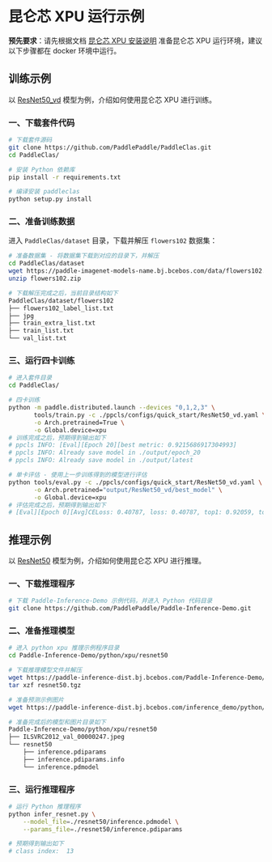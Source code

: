 # 昆仑芯 XPU 运行示例

**预先要求**：请先根据文档 [昆仑芯 XPU 安装说明](./install_cn.html) 准备昆仑芯 XPU 运行环境，建议以下步骤都在 docker 环境中运行。

## 训练示例

以 [ResNet50_vd](https://github.com/PaddlePaddle/PaddleClas/blob/release/2.5/docs/zh_CN/quick_start/quick_start_classification_new_user.md) 模型为例，介绍如何使用昆仑芯 XPU 进行训练。

### 一、下载套件代码

```bash
# 下载套件源码
git clone https://github.com/PaddlePaddle/PaddleClas.git
cd PaddleClas/

# 安装 Python 依赖库
pip install -r requirements.txt

# 编译安装 paddleclas
python setup.py install
```

### 二、准备训练数据

进入 `PaddleClas/dataset` 目录，下载并解压 `flowers102` 数据集：

```bash
# 准备数据集 - 将数据集下载到对应的目录下，并解压
cd PaddleClas/dataset
wget https://paddle-imagenet-models-name.bj.bcebos.com/data/flowers102.zip
unzip flowers102.zip

# 下载解压完成之后，当前目录结构如下
PaddleClas/dataset/flowers102
├── flowers102_label_list.txt
├── jpg
├── train_extra_list.txt
├── train_list.txt
└── val_list.txt
```

### 三、运行四卡训练

```bash
# 进入套件目录
cd PaddleClas/

# 四卡训练
python -m paddle.distributed.launch --devices "0,1,2,3" \
       tools/train.py -c ./ppcls/configs/quick_start/ResNet50_vd.yaml \
       -o Arch.pretrained=True \
       -o Global.device=xpu
# 训练完成之后，预期得到输出如下
# ppcls INFO: [Eval][Epoch 20][best metric: 0.9215686917304993]
# ppcls INFO: Already save model in ./output/epoch_20
# ppcls INFO: Already save model in ./output/latest

# 单卡评估 - 使用上一步训练得到的模型进行评估
python tools/eval.py -c ./ppcls/configs/quick_start/ResNet50_vd.yaml \
       -o Arch.pretrained="output/ResNet50_vd/best_model" \
       -o Global.device=xpu
# 评估完成之后，预期得到输出如下
# [Eval][Epoch 0][Avg]CELoss: 0.40787, loss: 0.40787, top1: 0.92059, top5: 0.98333
```

## 推理示例

以 [ResNet50](https://paddle-inference-dist.bj.bcebos.com/Paddle-Inference-Demo/resnet50.tgz) 模型为例，介绍如何使用昆仑芯 XPU 进行推理。

### 一、下载推理程序

```bash
# 下载 Paddle-Inference-Demo 示例代码，并进入 Python 代码目录
git clone https://github.com/PaddlePaddle/Paddle-Inference-Demo.git
```

### 二、准备推理模型

```bash
# 进入 python xpu 推理示例程序目录
cd Paddle-Inference-Demo/python/xpu/resnet50

# 下载推理模型文件并解压
wget https://paddle-inference-dist.bj.bcebos.com/Paddle-Inference-Demo/resnet50.tgz
tar xzf resnet50.tgz

# 准备预测示例图片
wget https://paddle-inference-dist.bj.bcebos.com/inference_demo/python/resnet50/ILSVRC2012_val_00000247.jpeg

# 准备完成后的模型和图片目录如下
Paddle-Inference-Demo/python/xpu/resnet50
├── ILSVRC2012_val_00000247.jpeg
└── resnet50
    ├── inference.pdiparams
    ├── inference.pdiparams.info
    └── inference.pdmodel
```

### 三、运行推理程序

```bash
# 运行 Python 推理程序
python infer_resnet.py \
    --model_file=./resnet50/inference.pdmodel \
    --params_file=./resnet50/inference.pdiparams

# 预期得到输出如下
# class index:  13
```
